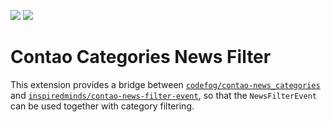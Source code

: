 [![](https://img.shields.io/packagist/v/inspiredminds/contao-categories-news-filter.svg)](https://packagist.org/packages/inspiredminds/contao-categories-news-filter)
[![](https://img.shields.io/packagist/dt/inspiredminds/contao-categories-news-filter.svg)](https://packagist.org/packages/inspiredminds/contao-categories-news-filter)

Contao Categories News Filter
=============================

This extension provides a bridge between [`codefog/contao-news_categories`](https://github.com/codefog/contao-news_categories)
and [`inspiredminds/contao-news-filter-event`](https://github.com/inspiredminds/contao-news-filter-event), so that the
`NewsFilterEvent` can be used together with category filtering.
